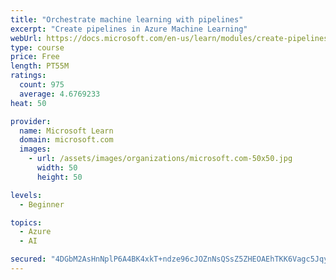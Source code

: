 ```yaml
---
title: "Orchestrate machine learning with pipelines"
excerpt: "Create pipelines in Azure Machine Learning"
webUrl: https://docs.microsoft.com/en-us/learn/modules/create-pipelines-in-aml/
type: course
price: Free
length: PT55M
ratings:
  count: 975
  average: 4.6769233
heat: 50

provider:
  name: Microsoft Learn
  domain: microsoft.com
  images:
    - url: /assets/images/organizations/microsoft.com-50x50.jpg
      width: 50
      height: 50

levels:
  - Beginner

topics:
  - Azure
  - AI

secured: "4DGbM2AsHnNplP6A4BK4xkT+ndze96cJOZnNsQSsZ5ZHEOAEhTKK6Vagc5JqyuHv/e5snP4ZR8UQASlWkovIcwyImsINELq6aGS8Bq7D6aLgnQ+olMg8yp+NBLJ5YmiRFFqM3nhwMIfgHr0UKizJr2gUAdlYNv8N3ACQ7G+ngBa3RyPYyi0kTSMwJU1dm3F0ZGdXIWmXzSk+qfJCi2FP3XrX91tZzvolsHhVt43PsIdQ0CQuAkFX/skX3mDztZ0uPmEel+tuqN6m8dJLuY3FbO4eC90XvUVTXNWdyyuhPxLX5cIwh3sGmH5WGT7nhN5iUTZnptilnFebYZmRa3UqKTCNJicj98CY+fZ7TVo2DZM/cf/mhsXOJzOBtReMBl1L+9wr6wxJ5K0C8eztrCGKX0Fuo635h8zyngMIW7WwnUg=;14JVvgPcLLF3KWgtq4+5/w=="
---
```


